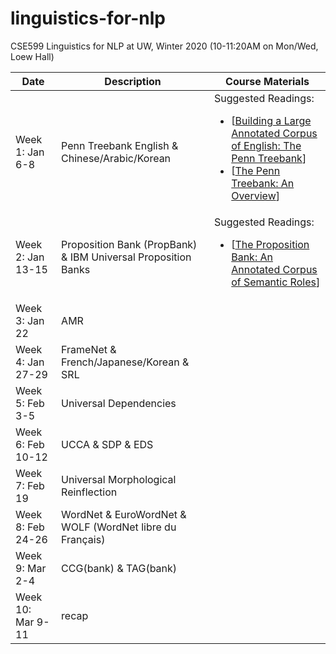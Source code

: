 # linguistics-for-nlp

CSE599 Linguistics for NLP at UW, Winter 2020 (10-11:20AM on Mon/Wed, Loew Hall)

| Date |	Description	 |Course Materials |
| ------------ | ------------ | ------------  |
|Week 1: Jan 6-8 | Penn Treebank English & Chinese/Arabic/Korean |Suggested Readings:  <ul><li>[[Building a Large Annotated Corpus of English: The Penn Treebank](https://www.aclweb.org/anthology/J93-2004/)]</li><li>[[The Penn Treebank: An Overview](https://link.springer.com/chapter/10.1007/978-94-010-0201-1_1)]</li></ul>|
|Week 2: Jan 13-15     | Proposition Bank (PropBank) & IBM Universal Proposition Banks |Suggested Readings:  <ul><li>[[The Proposition Bank: An Annotated Corpus of Semantic Roles](https://www.aclweb.org/anthology/J05-1004/)]</li></ul>|
|Week 3: Jan 22     | AMR  || 
|Week 4: Jan 27-29  | FrameNet & French/Japanese/Korean & SRL ||
|Week 5: Feb 3-5    | Universal Dependencies ||
|Week 6: Feb 10-12  | UCCA & SDP & EDS ||
|Week 7: Feb 19     | Universal Morphological Reinflection ||
|Week 8: Feb 24-26  | WordNet & EuroWordNet & WOLF (WordNet libre du Français) ||
|Week 9: Mar 2-4    | CCG(bank) & TAG(bank) ||
|Week 10: Mar 9-11  | recap ||



